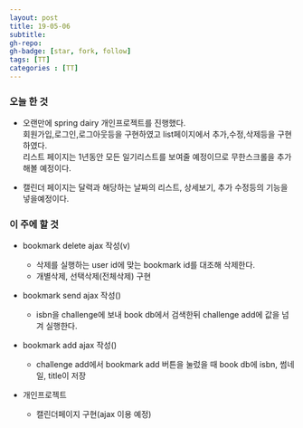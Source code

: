 ```yaml
---
layout: post
title: 19-05-06
subtitle: 
gh-repo: 
gh-badge: [star, fork, follow]
tags: [TT]
categories : [TT]
---
```


### 오늘 한 것 
- 오랜만에 spring dairy 개인프로젝트를 진행했다.  
회원가입,로그인,로그아웃등을 구현하였고 list페이지에서 추가,수정,삭제등을 구현하였다.  
리스트 페이지는 1년동안 모든 일기리스트를 보여줄 예정이므로 무한스크롤을 추가해볼 예정이다.  

- 캘린더 페이지는 달력과 해당하는 날짜의 리스트, 상세보기, 추가 수정등의 기능을 넣을예정이다.


### 이 주에 할 것

- bookmark delete ajax 작성(v)
    - 삭제를 실행하는 user id에 맞는 bookmark id를 대조해 삭제한다.
    - 개별삭제, 선택삭제(전체삭제) 구현
- bookmark send ajax 작성()
    - isbn을 challenge에 보내 book db에서 검색한뒤 challenge add에 값을 넘겨 실행한다.
- bookmark add ajax 작성()
    - challenge add에서 bookmark add 버튼을 눌렀을 때 book db에 isbn, 썸네일, title이 저장

- 개인프로젝트
    - 캘린더페이지 구현(ajax 이용 예정)
